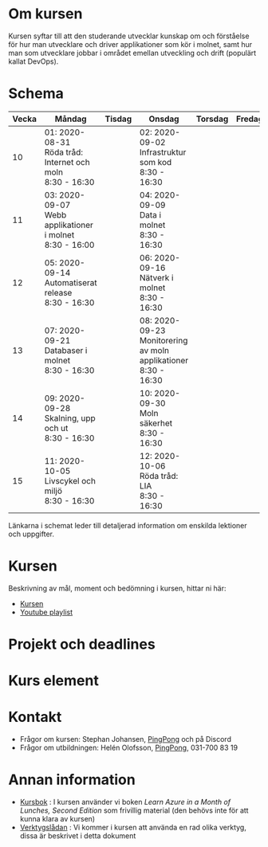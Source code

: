 # Om kursen

Kursen syftar till att den studerande utvecklar kunskap om och förståelse för hur man utvecklare och driver applikationer som kör i molnet, samt hur man som utvecklare jobbar i området emellan utveckling och drift (populärt kallat DevOps).

# Schema

Vecka|Måndag|Tisdag |Onsdag |Torsdag|Fredag
-----|-------|-------|------|------|------
10|01: 2020-08-31<br />Röda tråd: Internet och moln<br />8:30 - 16:30|        |02: 2020-09-02<br />Infrastruktur som kod<br />8:30 - 16:30||
11|03: 2020-09-07<br />Webb applikationer i molnet<br />8:30 - 16:00||04: 2020-09-09<br />Data i molnet<br />8:30 - 16:30||
12|05: 2020-09-14<br />Automatiserat release<br />8:30 - 16:30||06: 2020-09-16<br />Nätverk i molnet<br />8:30 - 16:30||
13|07: 2020-09-21<br />Databaser i molnet<br />8:30 - 16:30||08: 2020-09-23<br />Monitorering av moln applikationer<br />8:30 - 16:30||        
14|09: 2020-09-28<br />Skalning, upp och ut<br />8:30 - 16:30||10: 2020-09-30<br />Moln säkerhet<br />8:30 - 16:30||
15|11: 2020-10-05<br />Livscykel och miljö<br />8:30 - 16:30||12: 2020-10-06<br />Röda tråd: LIA<br />8:30 - 16:30||

Länkarna i schemat leder till detaljerad information om enskilda lektioner och uppgifter.

# Kursen

Beskrivning av mål, moment och bedömning i kursen, hittar ni här:

* [Kursen](info_course.md)
* [Youtube playlist](https://www.youtube.com/playlist?list=PLIZnNw5DogHdurntHiGj6v4KQ0CT5rQXu)

# Projekt och deadlines


# Kurs element

# Kontakt
* Frågor om kursen: Stephan Johansen, [PingPong](https://yh.pingpong.se/courseId/xx/) och på Discord
* Frågor om utbildningen: Helén Olofsson, [PingPong](https://yh.pingpong.se/courseId/xx/), 031-700 83 19

# Annan information

* [Kursbok](info_learningmaterial.md) : I kursen använder vi boken *Learn Azure in a Month of Lunches, Second Edition* som frivillig material (den behövs inte för att kunna klara av kursen)
* [Verktygslådan](info_tools.md) : Vi kommer i kursen att använda en rad olika verktyg, dissa är beskrivet i detta dokument